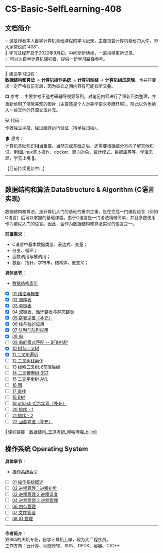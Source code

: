 # CS-Basic-SelfLearning-408

## 文档简介
💡 这是作者本人自学计算机基础课程的学习记录，主要包含计算机基础四大件，即大家常说的“408”。  
🚩 学习过程开启于2022年9月初，中间断断续续，一直持续更新记录。  
✅ 可以为自学计算机课程者，提供一份学习路径参考。

-------------------------------------------------------------------

🔑 建议学习过程：   
**数据结构和算法** -> **计算机操作系统** -> **计算机网络** -> **计算机组成原理**，也并非要求一定严格有前有后，因为彼此之间内容有可能有所交叠。

📺 参考： 
主要参考王道考研辅导视频系列，对笔记内容进行了重新归类整理，并重新绘制了清晰美观的图片（主要还是个人对美学要求养眼舒服）。除此以外也纳入一些其他的开源文库补充。  

💻 代码：  
作者独立手敲，经过编译运行验证（待单独归档）。 

🏠 思考：  
计算机基础知识相当重要，当然完成基础之后，还需要根据细分方向了解其他知识。例如Linux基本操作、docker、面向对象、设计模式、数据库等等。学海无涯，学无止境 🤣。

【目前持续更新中...】

-------------------------------------------------------------------

## 数据结构和算法 DataStructure & Algorithm (C语言实现) 

数据结构和算法，是计算机入门的基础的重中之重，是在完成一门编程语言（例如C语言）后可以掌握的基础课程。由于C语言是一门语法稍微简单，并且多数使用作为编程入门的语言。因此，会作为数据结构和算法实现的语言之一。

**前置需求**：
- C语言中基本数据类型、表达式、变量；
- 分支、循环；
- 函数调用与被调用；
- 数组、指针，字符串，结构体，重定义；
  
**具体章节**：
- [数据结构索引](【DSA】数据结构与算法（C语言版本）/数据结构索引.md)
- [x] [01 绪论与概要](【DSA】数据结构与算法（C语言版本）/01%20绪论与概要.md)
- [x] [02 顺序表](【DSA】数据结构与算法（C语言版本）/02%20顺序表.md)
- [x] [03 单链表](【DSA】数据结构与算法（C语言版本）/03%20单链表.md)
- [x] [04 双链表、循环链表与静态链表](【DSA】数据结构与算法（C语言版本）/04%20双链表、循环链表与静态链表.md)
- [x] [05 链表逆置（补充）](【DSA】数据结构与算法（C语言版本）/05%20链表逆置.md)
- [x] [06 栈与栈的应用](【DSA】数据结构与算法（C语言版本）/06%20栈与栈的应用.md)
- [x] [07 队列与队列应用](【DSA】数据结构与算法（C语言版本）/07%20队列与队列应用.md)
- [x] [08 串](【DSA】数据结构与算法（C语言版本）/08%20串.md)
- [ ] [09 串的模式匹配 -- BF&KMP](【DSA】数据结构与算法（C语言版本）/09%20串的模式匹配%20--%20BF&KMP.md)
- [x] [10 树与二叉树](【DSA】数据结构与算法（C语言版本）/10%20树与二叉树.md)
- [x] [11 二叉树遍历](【DSA】数据结构与算法（C语言版本）/11%20二叉树遍历.md)
- [ ] [12 二叉树线索化](【DSA】数据结构与算法（C语言版本）/12%20二叉树线索化.md)
- [ ] [13 线索二叉树求前驱后继](【DSA】数据结构与算法（C语言版本）/13%20线索二叉树求前驱后继.md)
- [ ] [14 二叉搜索树 BST](【DSA】数据结构与算法（C语言版本）/14%20二叉搜索树%20BST.md)
- [ ] [15 二叉平衡树 AVL](【DSA】数据结构与算法（C语言版本）/15%20平衡二叉树%20AVL.md)
- [ ] [16 图](【DSA】数据结构与算法（C语言版本）/16%20图.md)
- [ ] [17 查找](【DSA】数据结构与算法（C语言版本）/17%20查找.md)
- [ ] [18 B树](【DSA】数据结构与算法（C语言版本）/18%20查找%20-%20B树.md)
- [ ] [19 uthash 哈希实现（补充）](【DSA】数据结构与算法（C语言版本）/19%20查找%20-%20uthash库的哈希实现.md)
- [ ] [20 排序 - 1](【DSA】数据结构与算法（C语言版本）/20%20排序-1.md)
- [ ] [21 排序 - 2](【DSA】数据结构与算法（C语言版本）/21%20排序-2.md)
- [ ] [22 回溯算法（补充）](【DSA】数据结构与算法（C语言版本）/22%20常用算法%20-%20回溯.md)

🔗课程链接：[数据结构_王道考研_哔哩哔哩_bilibili](https://www.bilibili.com/video/BV1b7411N798?p=2&vd_source=a7f0d42b9cbd9285a1aa3d740ec1b3af)

## 操作系统 Operating System

**具体章节**：
- [操作系统索引](【OS】操作系统/操作系统索引.md)
- [ ] [01 操作系统概述](【OS】操作系统/01%20操作系统概述.md)
- [ ] [02 进程管理 1 进程初步](【OS】操作系统/02%20进程管理%201%20进程初步.md)
- [ ] [03 进程管理 2 进程调度](【OS】操作系统/03%20进程管理%202%20进程调度.md)
- [ ] [04 进程管理 3 进程管理](【OS】操作系统/04%20进程管理%203%20进程管理.md)
- [ ] [06 内存管理](【OS】操作系统/06%20内存管理.md)
- [ ] [07 文件管理](【OS】操作系统/07%20文件管理.md)
- [ ] [08 IO 管理](【OS】操作系统/08%20IO%20管理.md)

-------------------------------------------------------------------


**作者简介**：  
双985的天坑专业，自学计算机上岸，现为大厂程序员。  
工作方向：云计算、网络传输、SDN、DPDK、容器、C/C++
